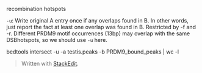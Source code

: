 recombination hotspots

`-u`: Write original A entry once if any overlaps found in B. In other words, just report the fact at least one overlap was found in B. Restricted by -f and -r. Different PRDM9 motif occurrences (13bp) may overlap with the same DSBhotspots, so we should use `-u` here.

bedtools intersect -u -a testis.peaks -b PRDM9_bound_peaks | wc -l 

> Written with [StackEdit](https://stackedit.io/).
<!--stackedit_data:
eyJoaXN0b3J5IjpbNDc1NTM2ODIzLC0xNDk5MTA3NjYzLC0xMT
U4MjQ2MDk1LC0xMDg3NTU0OTcxLC0xNTk3MzY3NzM0LDEzMTEw
OTQyODEsLTIwMTM0NjI3MTgsLTIxMzk3NjI4NDcsNzMwOTk4MT
E2XX0=
-->
